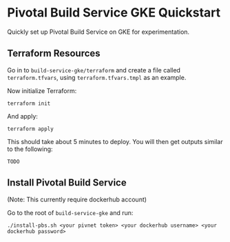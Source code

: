 # Pivotal Build Service GKE Quickstart

Quickly set up Pivotal Build Service on GKE for experimentation.

## Terraform Resources

Go in to `build-service-gke/terraform` and create a file called `terraform.tfvars`, using `terraform.tfvars.tmpl` as an example.

Now initialize Terraform:

```
terraform init
```

And apply:

```
terraform apply
```

This should take about 5 minutes to deploy. You will then get outputs similar to the following:

```
TODO
```

## Install Pivotal Build Service

(Note: This currently require dockerhub account)

Go to the root of `build-service-gke` and run:

```
./install-pbs.sh <your pivnet token> <your dockerhub username> <your dockerhub password>
```